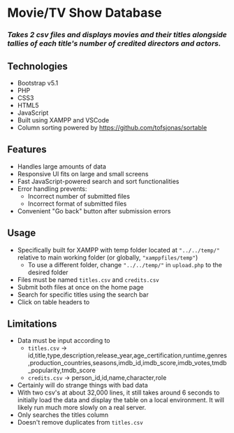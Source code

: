 # **Movie/TV Show Database**
### *Takes 2 csv files and displays movies and their titles alongside tallies of each title's number of credited directors and actors.*

## Technologies
- Bootstrap v5.1
- PHP
- CSS3
- HTML5
- JavaScript
- Built using XAMPP and VSCode
- Column sorting powered by https://github.com/tofsjonas/sortable

## Features
- Handles large amounts of data
- Responsive UI fits on large and small screens
- Fast JavaScript-powered search and sort functionalities
- Error handling prevents:
  - Incorrect number of submitted files
  - Incorrect format of submitted files
- Convenient "Go back" button after submission errors

## Usage
- Specifically built for XAMPP with temp folder located at `"../../temp/"` relative to main working folder (or globally, `"xamppfiles/temp"`)
  - To use a different folder, change `"../../temp/"` in `upload.php` to the desired folder
- Files must be named `titles.csv` and `credits.csv`
- Submit both files at once on the home page
- Search for specific titles using the search bar
- Click on table headers to 

## Limitations
- Data must be input according to
  - `titles.csv` -> id,title,type,description,release_year,age_certification,runtime,genres,production_countries,seasons,imdb_id,imdb_score,imdb_votes,tmdb_popularity,tmdb_score
  - `credits.csv` -> person_id,id,name,character,role
- Certainly will do strange things with bad data
- With two csv's at about 32,000 lines, it still takes around 6 seconds to initially load the data and display the table on a local environment. It will likely run much more slowly on a real server.
- Only searches the titles column
- Doesn't remove duplicates from `titles.csv`
